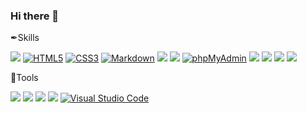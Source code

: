 ### Hi there 👋

✒Skills

<a href="#"><img src="https://img.shields.io/badge/Javascript-F7DF1E?style=flat-square&logo=Javascript&logoColor=black"/></a>
<a href="#"><img alt="HTML5" src="https://img.shields.io/badge/HTML5-E34F26?style=flat-square&logo=HTML5&logoColor=white"></a>
<a href="#"><img alt="CSS3" src="https://img.shields.io/badge/CSS3-1572B6?style=flat-square&logo=CSS3&logoColor=white"></a>
<a href="#"><img alt="Markdown" src="https://img.shields.io/badge/Markdown-000?style=flat-square&logo=Markdown&logoColor=white"></a>
<a href="#"><img src="https://img.shields.io/badge/jqueryt-0769AD?style=flat-square&logo=jquery&logoColor=white"/></a>
<a href="#"><img src="https://img.shields.io/badge/PHP-777BB4?style=flat-square&logo=PHP&logoColor=white"/></a>
<a href="#"><img alt="phpMyAdmin" src="https://img.shields.io/badge/phpMyAdmin-6C78AF?style=flat-square&logo=phpMyAdmin&logoColor=white"></a>
<a href="#"><img src="https://img.shields.io/badge/react-61DAFB?style=flat-square&logo=react&logoColor=white"/></a>
<a href="#"><img src="https://img.shields.io/badge/nextjs-000000?style=flat-square&logo=nextdotjs&logoColor=white"/></a>
<a href="#"><img src="https://img.shields.io/badge/vuejs-4FC08D?style=flat-square&logo=vuedotjs&logoColor=white"/></a>
<a href="#"><img src="https://img.shields.io/badge/vite-646CFF?style=flat-square&logo=vite&logoColor=white"/></a>

🔧Tools

<a href="#"><img src="https://img.shields.io/badge/github-181717?style=flat-square&logo=github&logoColor=white"/></a>
<a href="#"><img src="https://img.shields.io/badge/netlify-00C7B7?style=flat-square&logo=netlify&logoColor=white"/></a>
<a href="#"><img src="https://img.shields.io/badge/vercel-000000?style=flat-square&logo=vercel&logoColor=white"/></a>
<a href="#"><img src="https://img.shields.io/badge/firebase-FFCA28?style=flat-square&logo=firebase&logoColor=white"/></a>
<a href="#"><img alt="Visual Studio Code" src="https://img.shields.io/badge/Visual Studio Code-007ACC?style=flat-square&logo=Visual Studio Code&logoColor=white"></a>


<!--
**Coconutpalmtreeisland/Coconutpalmtreeisland** is a ✨ _special_ ✨ repository because its `README.md` (this file) appears on your GitHub profile.

Here are some ideas to get you started:

- 🔭 I’m currently working on ...
- 🌱 I’m currently learning ...
- 👯 I’m looking to collaborate on ...
- 🤔 I’m looking for help with ...
- 💬 Ask me about ...
- 📫 How to reach me: ...
- 😄 Pronouns: ...
- ⚡ Fun fact: ...
-->
